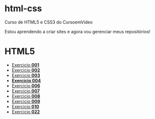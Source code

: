 # html-css
 Curso de HTML5 e CSS3 do CursoemVideo

Estou aprendendo a criar sites e agora vou gerenciar meus repositórios!

<h1>HTML5</h1>

<ul>
    <li><a href="https://henriquedeamorim.github.io/html-css/1.exercicios/001-ola-mundo/">Exercicio <b>001</b></a></li>
    <li><a href="https://henriquedeamorim.github.io/html-css/1.exercicios/002-paragrafo-e-quebra-de-linhas">Exercicio <b>002</b></a></li>
    <li><a href="https://henriquedeamorim.github.io/html-css/1.exercicios/003-imagens">Exercicio <b>003</b></a></li>
    <b>
    <li><a href="https://henriquedeamorim.github.io/html-css/1.exercicios/004-favicon">Exercicio 004</a></li>
    </b>
    <li><a href="https://henriquedeamorim.github.io/html-css/1.exercicios/006-hirarquia-de-titulos">Exercicio <b>006</b></a></li>
    <li><a href="https://henriquedeamorim.github.io/html-css/1.exercicios/007-principais-formatações">Exercicio <b>007</b></a></li>
    <li><a href="https://henriquedeamorim.github.io/html-css/1.exercicios/008-outras-formatações">Exercicio <b>008</b></a></li>
    <li><a href="https://henriquedeamorim.github.io/html-css/1.exercicios/009-listas">Exercicio <b>009</b></a></li>
    <li><a href="https://henriquedeamorim.github.io/html-css/1.exercicios/010-links-download/index.html">Exercicio <b>010</b></a></li>
    <li><a href="https://henriquedeamorim.github.io/html-css/1.exercicios/022-imagens-de-fundo/fundo001.html">Exercicio <b>022</b></a></li>
</ul>
